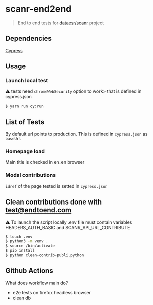 # scanr-end2end

> End to end tests for [dataesr/scanr](https://github.com/dataesr/scanr-v2) project

## Dependencies

[Cypress](https://www.npmjs.com/package/cypress)

## Usage

### Launch local test

:warning: tests need `chromeWebSecurity` option to work> that is defined in cypress.json 

```bash
$ yarn run cy:run
```

## List of Tests

By default url points to production. This is defined in `cypress.json` as `baseUrl`

### Homepage load 

Main title is checked in en_en browser 

### Modal contributions

`idref` of the page tested is setted in `cypress.json`

## Clean contributions done with test@endtoend.com

:warning: To launch the script locally .env file must contain variables HEADERS_AUTH_BASIC and SCANR_API_URL_CONTRIBUTE

```bash
$ touch .env
$ python3 -m venv .
$ source /bin/activate
$ pip install
$ python clean-contrib-publi.python
```
## Github Actions

What does workflow main do?

- e2e tests on firefox headless browser
- clean db
